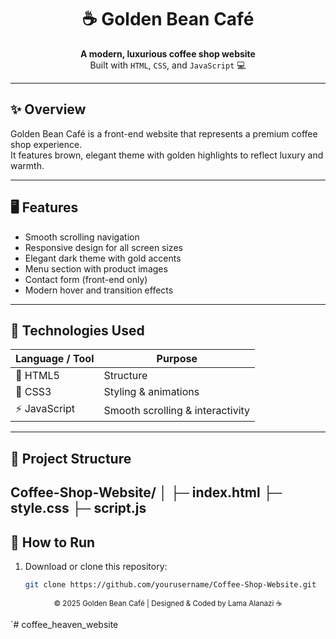 <h1 align="center">☕ Golden Bean Café</h1>

<p align="center">
  <b>A modern, luxurious coffee shop website</b><br>
  Built with <code>HTML</code>, <code>CSS</code>, and <code>JavaScript</code> 💻  
</p>

---

## ✨ Overview
Golden Bean Café is a front-end website that represents a premium coffee shop experience.  
It features brown, elegant theme with golden highlights to reflect luxury and warmth.

---

## 🖥️ Features
- Smooth scrolling navigation  
- Responsive design for all screen sizes  
- Elegant dark theme with gold accents  
- Menu section with product images  
- Contact form (front-end only)  
- Modern hover and transition effects  

---

## 🧩 Technologies Used
| Language / Tool | Purpose |
|------------------|----------|
| 💠 HTML5 | Structure |
| 🎨 CSS3 | Styling & animations |
| ⚡ JavaScript | Smooth scrolling & interactivity |

---

## 📁 Project Structure
Coffee-Shop-Website/
│
├─ index.html
├─ style.css
├─ script.js
---

## 🚀 How to Run
1. Download or clone this repository:  
   ```bash
   git clone https://github.com/yourusername/Coffee-Shop-Website.git
<p align="center">
  <sub>© 2025 Golden Bean Café | Designed & Coded by Lama Alanazi ☕</sub>
</p>
`#   c o f f e e _ h e a v e n _ w e b s i t e 
 
 
